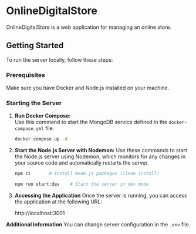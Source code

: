 # OnlineDigitalStore

OnlineDigitalStore is a web application for managing an online store.

## Getting Started

To run the server locally, follow these steps:

### Prerequisites

Make sure you have Docker and Node.js installed on your machine.

### Starting the Server

1. **Run Docker Compose:**  
   Use this command to start the MongoDB service defined in the `docker-compose.yml` file.

   ```bash
   docker-compose up -d

2. **Start the Node.js Server with Nodemon:**
   Use these commands to start the Node.js server using Nodemon, which monitors for any changes in your source code and automatically restarts the server.
   ```bash
   npm ci       # Install Node.js packages (clean install)
   ```
   ```bash
   npm run start:dev    # Start the server in dev mode
   ```
3. **Accessing the Application**
   Once the server is running, you can access the application at the following URL:

    http://localhost:3001

**Additional Information**
You can change server configuration in the `.env` file.